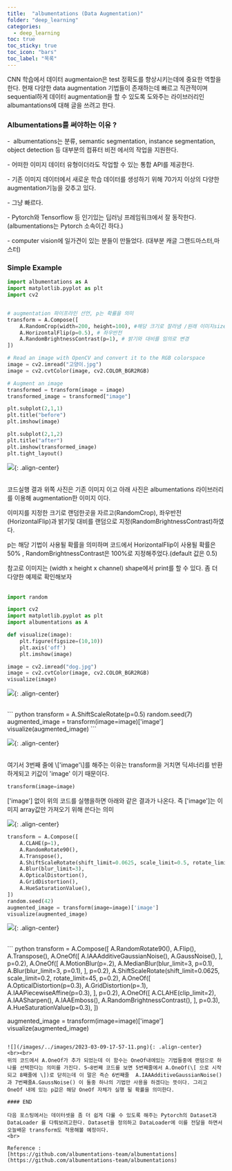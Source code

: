 ```yaml
---
title:  "albumentations (Data Augmentation)"
folder: "deep_learning"
categories:
  - deep_learning
toc: true
toc_sticky: true
toc_icon: "bars"
toc_label: "목록"
---
```


CNN 학습에서 데이터 augmentaion은 test 정확도를 향상시키는데에 중요한 역할을 한다.
현재 다양한 data augmentation 기법들이 존재하는데 빠르고 직관적이며 sequential하게 데이터 augmentation을 할 수 있도록 도와주는 라이브러리인 albumantations에 대해 글을 쓰려고 한다.
<br>



### Albumentations를 써야하는 이유 ?

\-  albumentations는 분류, semantic segmentation, instance segmentation, object detection 등 대부분의 컴퓨터 비전 에서의 작업을 지원한다.

\- 어떠한 이미지 데이터 유형이더라도 작업할 수 있는 통합 API를 제공한다.

\- 기존 이미지 데이터에서 새로운 학습 데이터를 생성하기 위해 70가지 이상의 다양한 augmentation기능을 갖추고 있다.

\- 그냥 빠르다.

\- Pytorch와 Tensorflow 등 인기있는 딥러닝 프레임워크에서 잘 동작한다. (albumentations는 Pytorch 소속이긴 하다.)

\- computer vision에 일가견이 있는 분들이 만들었다. (대부분 캐글 그랜드마스터,마스터)




### Simple Example

``` python
import albumentations as A
import matplotlib.pyplot as plt
import cv2


# augmentation 파이프라인 선언, p는 확률을 의미
transform = A.Compose([
    A.RandomCrop(width=200, height=100), #해당 크기로 잘라냄 /원래 이미지size = (340,148)
    A.HorizontalFlip(p=0.5), # 좌우반전
    A.RandomBrightnessContrast(p=1), # 밝기와 대비를 임의로 변경
])

# Read an image with OpenCV and convert it to the RGB colorspace
image = cv2.imread("고양이.jpg")
image = cv2.cvtColor(image, cv2.COLOR_BGR2RGB)

# Augment an image
transformed = transform(image = image)
transformed_image = transformed["image"]

plt.subplot(2,1,1)
plt.title("before")
plt.imshow(image)

plt.subplot(2,1,2)
plt.title("after")
plt.imshow(transformed_image)
plt.tight_layout()
```

![](/images/../images/2023-03-09-17-51-06.png){: .align-center}

<br>
코드실행 결과 위쪽 사진은 기존 이미지 이고 아래 사진은 albumentations 라이브러리를 이용해 augmentation한 이미지 이다.

이미지를 지정한 크기로 랜덤한곳을 자르고(RandomCrop), 좌우반전(HorizontalFlip)과 밝기및 대비를 랜덤으로 지정(RandomBrightnessContrast)하였다.

p는 해당 기법이 사용될 확률을 의미하며 코드에서 HorizontalFlip이 사용될 확률은 50% , RandomBrightnessContrast은 100%로 지정해주었다.(default 값은 0.5)

참고로 이미지는 (width x height x channel) shape에서 print를 할 수 있다. 좀 더 다양한 예제로 확인해보자  
<br>

``` python
import random

import cv2
import matplotlib.pyplot as plt
import albumentations as A

def visualize(image):
    plt.figure(figsize=(10,10))
    plt.axis('off')
    plt.imshow(image)

image = cv2.imread("dog.jpg")
image = cv2.cvtColor(image, cv2.COLOR_BGR2RGB)
visualize(image)
```

![](/images/../images/2023-03-09-17-55-19.png){: .align-center}

<br>
``` python
transform = A.ShiftScaleRotate(p=0.5)
random.seed(7)
augmented_image = transform(image=image)['image']
visualize(augmented_image)
```

![](/images/../images/2023-03-09-17-55-54.png){: .align-center}

<br>
여기서 3번째 줄에 \['image'\]를 해주는 이유는 transform을 거치면 딕셔너리를 반환하게되고 키값이 'image' 이기 때문이다.

``` python
transform(image=image)
```

\['image'\] 없이 위의 코드를 실행을하면 아래와 같은 결과가 나온다. 즉 \['image'\]는 이미지 array값만 가져오기 위해 쓴다는 의미

![](/images/../images/2023-03-09-17-56-13.png){: .align-center}
<br>
``` python
transform = A.Compose([
    A.CLAHE(p=1),  
    A.RandomRotate90(),
    A.Transpose(),
    A.ShiftScaleRotate(shift_limit=0.0625, scale_limit=0.5, rotate_limit=45, p=0.75),
    A.Blur(blur_limit=3),
    A.OpticalDistortion(),
    A.GridDistortion(),
    A.HueSaturationValue(),
])
random.seed(42)
augmented_image = transform(image=image)['image']
visualize(augmented_image)
```

![](/images/../images/2023-03-09-17-56-56.png){: .align-center}

<br>
``` python
transform = A.Compose([
        A.RandomRotate90(),
        A.Flip(),
        A.Transpose(),
        A.OneOf([
            A.IAAAdditiveGaussianNoise(),
            A.GaussNoise(),
        ], p=0.2),
        A.OneOf([
            A.MotionBlur(p=.2),
            A.MedianBlur(blur_limit=3, p=0.1),
            A.Blur(blur_limit=3, p=0.1),
        ], p=0.2),
        A.ShiftScaleRotate(shift_limit=0.0625, scale_limit=0.2, rotate_limit=45, p=0.2),
        A.OneOf([
            A.OpticalDistortion(p=0.3),
            A.GridDistortion(p=.1),
            A.IAAPiecewiseAffine(p=0.3),
        ], p=0.2),
        A.OneOf([
            A.CLAHE(clip_limit=2),
            A.IAASharpen(),
            A.IAAEmboss(),
            A.RandomBrightnessContrast(),            
        ], p=0.3),
        A.HueSaturationValue(p=0.3),
    ])

augmented_image = transform(image=image)['image']
visualize(augmented_image)
```

![](/images/../images/2023-03-09-17-57-11.png){: .align-center}
<br><br>
위의 코드에서 A.OneOf가 추가 되었는데 이 함수는 OneOf내에있는 기법들중에 랜덤으로 하나를 선택한다는 의미를 가진다. 5~8번째 코드를 보면 5번째줄에서 A.OneOf(\[ 으로 시작되고 8째줄에 \])로 닫히는데 이 말은 즉슨 6번째줄  A.IAAAdditiveGaussianNoise() 과 7번째줄A.GaussNoise() 이 둘중 하나의 기법만 사용을 하겠다는 뜻이다. 그리고 OneOf 내에 있는 p값은 해당 OneOf 자체가 실행 될 확률을 의미한다.

#### END

다음 포스팅에서는 데이터셋을 좀 더 쉽게 다룰 수 있도록 해주는 Pytorch의 Dataset과 DataLoader 를 다뤄보려고한다. Dataset을 정의하고 DataLoader에 이를 전달을 하면서 오늘배운 transform도 적용해볼 예정이다.
<br>

Reference : 
[https://github.com/albumentations-team/albumentations](https://github.com/albumentations-team/albumentations)